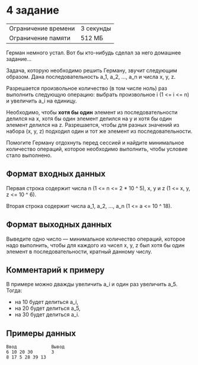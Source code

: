 ﻿
# 4 задание

|                     |           |
|---------------------|-----------|
| Ограничение времени | 3 секунды |
| Ограничение памяти  | 512 МБ    |

Герман немного устал.
Вот бы кто-нибудь сделал за него домашнее задание...

Задача, которую необходимо решить Герману, звучит следующим образом.
Дана последовательность a_1, a_2, ..., a_n и числа x, y, z.

Разрешается произвольное количество (в том числе ноль) раз выполнить следующую операцию:
выбрать произвольное i (1 <= i <= n) и увеличить a_i на единицу.

Необходимо, чтобы **хотя бы один** элемент из последовательности делился на x,
хотя бы один элемент делился на y и
хотя бы один элемент делился на z.
Разрешается, чтобы для разных значений из набора (x, y, z) подходил один и тот же элемент из последовательности.

Помогите Герману отдохнуть перед сессией и найдите минимальное количество операций, которое необходимо выполнить, чтобы условие стало выполнено.

## Формат входных данных

Первая строка содержит числа n (1 <= n <= 2 * 10 ^ 5), x, y и z (1 <= x, y, z <= 10 ^ 6).

Вторая строка содержит числа a_1, a_2, ..., a_n (1 <= a <= 10 ^ 18).

## Формат выходных данных

Выведите одно число — минимальное количество операций, которое надо выполнить, чтобы для каждого из чисел x, y, z был хотя бы один элемент в последовательности, кратный данному числу.

## Комментарий к примеру

В примере можно дважды увеличить a_i и один раз увеличить a_5.
Тогда:

+ на 10 будет делиться a_i,
+ на 20 будет делиться a_5,
+ на 30 будет делиться a_i.

## Примеры данных

```text
Ввод             Вывод
6 10 20 30       3
8 17 5 28 39 13
```
